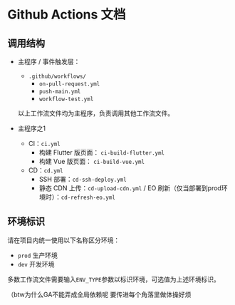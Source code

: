 # Github Actions 文档

## 调用结构

- 主程序 / 事件触发层：
	- `.github/workflows/`
		- `on-pull-request.yml`
		- `push-main.yml`
		- `workflow-test.yml`
	
	以上工作流文件均为主程序，负责调用其他工作流文件。

- 主程序之1
	- CI：`ci.yml`
		- 构建 Flutter 版页面： `ci-build-flutter.yml`
		- 构建 Vue 版页面： `ci-build-vue.yml`
	- CD：`cd.yml`
		- SSH 部署：`cd-ssh-deploy.yml`
		- 静态 CDN 上传：`cd-upload-cdn.yml` / EO 刷新（仅当部署到prod环境时）：`cd-refresh-eo.yml`

## 环境标识

请在项目内统一使用以下名称区分环境：

- `prod` 生产环境
- `dev` 开发环境

多数工作流文件需要输入`ENV_TYPE`参数以标识环境，可选值为上述环境标识。

（btw为什么GA不能弄成全局依赖呢 要传进每个角落里做体操好烦
